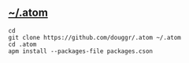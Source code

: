 ## [~/.atom](https://atom.io)

```shell
cd
git clone https://github.com/douggr/.atom ~/.atom
cd .atom
apm install --packages-file packages.cson
```
